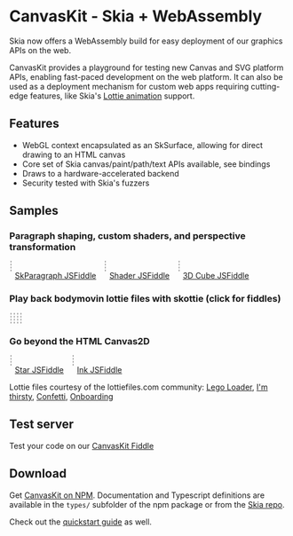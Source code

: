 CanvasKit - Skia + WebAssembly
==============================

Skia now offers a WebAssembly build for easy deployment of our graphics APIs on
the web.

CanvasKit provides a playground for testing new Canvas and SVG platform APIs,
enabling fast-paced development on the web platform.
It can also be used as a deployment mechanism for custom web apps requiring
cutting-edge features, like Skia's [Lottie
animation](https://skia.org/user/modules/skottie) support.


Features
--------

  - WebGL context encapsulated as an SkSurface, allowing for direct drawing to
    an HTML canvas
  - Core set of Skia canvas/paint/path/text APIs available, see bindings
  - Draws to a hardware-accelerated backend
  - Security tested with Skia's fuzzers

Samples
-------

<style>
  #demo canvas {
    border: 1px dashed #AAA;
    margin: 2px;
  }

  #patheffect, #ink, #shaping, #shader1, #camera3d {
    width: 400px;
    height: 400px;
  }

  #sk_legos, #sk_drinks, #sk_party, #sk_onboarding {
    width: 300px;
    height: 300px;
  }

  figure {
    display: inline-block;
    margin: 0;
  }

  figcaption > a {
    margin: 2px 10px;
  }

</style>

<div id=demo>
  <h3>Paragraph shaping, custom shaders, and perspective transformation</h3>
  <figure>
    <canvas id=shaping width=500 height=500></canvas>
    <figcaption>
      <a href="https://jsfiddle.skia.org/canvaskit/48c67bde53f66a2f1e578e14b88a85bd062fdcf80c143c5eb92071233d4d86ae"
          target=_blank rel=noopener>
        SkParagraph JSFiddle</a>
    </figcaption>
  </figure>
  <figure>
    <canvas id=shader1 width=512 height=512></canvas>
    <figcaption>
      <a href="https://jsfiddle.skia.org/canvaskit/b9a8d33dc9853e491d5e464bc3b212560d9c546c44d71f00c9db15180ab6d5b8"
          target=_blank rel=noopener>
        Shader JSFiddle</a>
    </figcaption>
  </figure>
  <figure>
    <canvas id=camera3d width=400 height=400></canvas>
    <figcaption>
      <a href="https://jsfiddle.skia.org/canvaskit/47d4b2eee53519aaa95e8cf01fcae0596e99ddee8662b2d3aee7649471fddbb0"
          target=_blank rel=noopener>
        3D Cube JSFiddle</a>
    </figcaption>
  </figure>

  <h3>Play back bodymovin lottie files with skottie (click for fiddles)</h3>
  <a href="https://jsfiddle.skia.org/canvaskit/6f4540a485ecbb8f0663b5ab3e04d9f3626a45234595d65f1b87942b90678aff"
     target=_blank rel=noopener>
    <canvas id=sk_legos width=300 height=300></canvas>
  </a>
  <a href="https://jsfiddle.skia.org/canvaskit/2fdbd163e5a4ec55e38e84b6c3e069738d3b12fd858362265192109917f9dd2c"
     target=_blank rel=noopener>
    <canvas id=sk_drinks width=500 height=500></canvas>
  </a>
  <a href="https://jsfiddle.skia.org/canvaskit/73624637ee6d96a8ce8ff8d523b90acdae3ec75b3fe16ddf3040990544c870ec"
     target=_blank rel=noopener>
    <canvas id=sk_party width=500 height=500></canvas>
  </a>
  <a href="https://jsfiddle.skia.org/canvaskit/d63a544b87ccbe6bf8f15c772355d1c6dbc5eafc355bcd27457eca41da843cb5"
     target=_blank rel=noopener>
    <canvas id=sk_onboarding width=500 height=500></canvas>
  </a>

  <h3>Go beyond the HTML Canvas2D</h3>
  <figure>
    <canvas id=patheffect width=400 height=400></canvas>
    <figcaption>
      <a href="https://jsfiddle.skia.org/canvaskit/97d4b9ce527a7ffb0f4bed77d9b7f01f889c8dbe68ac053d56739a5122c65b53"
          target=_blank rel=noopener>
        Star JSFiddle</a>
    </figcaption>
  </figure>
  <figure>
    <canvas id=ink width=400 height=400></canvas>
    <figcaption>
      <a href="https://jsfiddle.skia.org/canvaskit/07c83d37d8115413442fda2c8b7f1bc56823d1c597473970638480e95cba42ee"
          target=_blank rel=noopener>
        Ink JSFiddle</a>
    </figcaption>
  </figure>

</div>

<script type="text/javascript" charset="utf-8">
(function() {
  // Tries to load the WASM version if supported, shows error otherwise
  let s = document.createElement('script');
  let locate_file = '';
  // Hey, if you are looking at this code for an example of how to do it yourself, please use
  // an actual CDN, such as https://unpkg.com/canvaskit-wasm - it will have better reliability
  // and niceties like brotli compression.
  if (window.WebAssembly && typeof window.WebAssembly.compile === 'function') {
    console.log('WebAssembly is supported!');
    locate_file = 'https://particles.skia.org/static/';
  } else {
    console.log('WebAssembly is not supported (yet) on this browser.');
    document.getElementById('demo').innerHTML = "<div>WASM not supported by your browser. Try a recent version of Chrome, Firefox, Edge, or Safari.</div>";
    return;
  }
  s.src = locate_file + 'canvaskit.js';
  s.onload = () => {
  let CanvasKit = null;
  let legoJSON = null;
  let drinksJSON = null;
  let confettiJSON = null;
  let onboardingJSON = null;
  let fullBounds = [0, 0, 500, 500];
  const ckLoaded = CanvasKitInit({
    locateFile: (file) => locate_file + file,
  });

  ckLoaded.then((CK) => {
    CanvasKit = CK;
    DrawingExample(CanvasKit);
    InkExample(CanvasKit);
    ShapingExample(CanvasKit);
     // Set bounds to fix the 4:3 resolution of the legos
    SkottieExample(CanvasKit, 'sk_legos', legoJSON, [-183, -100, 483, 400]);
    // Re-size to fit
    SkottieExample(CanvasKit, 'sk_drinks', drinksJSON, fullBounds);
    SkottieExample(CanvasKit, 'sk_party', confettiJSON, fullBounds);
    SkottieExample(CanvasKit, 'sk_onboarding', onboardingJSON, fullBounds);
    ShaderExample1(CanvasKit);
  });

  fetch('https://storage.googleapis.com/skia-cdn/misc/lego_loader.json').then((resp) => {
    resp.text().then((str) => {
      legoJSON = str;
      SkottieExample(CanvasKit, 'sk_legos', legoJSON, [-183, -100, 483, 400]);
    });
  });

  fetch('https://storage.googleapis.com/skia-cdn/misc/drinks.json').then((resp) => {
    resp.text().then((str) => {
      drinksJSON = str;
      SkottieExample(CanvasKit, 'sk_drinks', drinksJSON, fullBounds);
    });
  });

  fetch('https://storage.googleapis.com/skia-cdn/misc/confetti.json').then((resp) => {
    resp.text().then((str) => {
      confettiJSON = str;
      SkottieExample(CanvasKit, 'sk_party', confettiJSON, fullBounds);
    });
  });

  fetch('https://storage.googleapis.com/skia-cdn/misc/onboarding.json').then((resp) => {
    resp.text().then((str) => {
      onboardingJSON = str;
      SkottieExample(CanvasKit, 'sk_onboarding', onboardingJSON, fullBounds);
    });
  });

  const loadBrickTex = fetch('https://storage.googleapis.com/skia-cdn/misc/brickwork-texture.jpg').then((response) => response.arrayBuffer());
  const loadBrickBump = fetch('https://storage.googleapis.com/skia-cdn/misc/brickwork_normal-map.jpg').then((response) => response.arrayBuffer());
  Promise.all([ckLoaded, loadBrickTex, loadBrickBump]).then((results) => {Camera3D(...results)});

  function preventScrolling(canvas) {
    canvas.addEventListener('touchmove', (e) => {
      // Prevents touch events in the canvas from scrolling the canvas.
      e.preventDefault();
      e.stopPropagation();
    });
  }

  function DrawingExample(CanvasKit) {
    const surface = CanvasKit.MakeCanvasSurface('patheffect');
    if (!surface) {
      console.log('Could not make surface');
    }
    const context = CanvasKit.currentContext();

    const canvas = surface.getCanvas();

    const paint = new CanvasKit.Paint();

    const textPaint = new CanvasKit.Paint();
    textPaint.setColor(CanvasKit.Color(40, 0, 0, 1.0));
    textPaint.setAntiAlias(true);

    const textFont = new CanvasKit.Font(null, 30);

    let i = 0;

    let X = 200;
    let Y = 200;

    function drawFrame() {
      const path = starPath(CanvasKit, X, Y);
      CanvasKit.setCurrentContext(context);
      const dpe = CanvasKit.PathEffect.MakeDash([15, 5, 5, 10], i/5);
      i++;

      paint.setPathEffect(dpe);
      paint.setStyle(CanvasKit.PaintStyle.Stroke);
      paint.setStrokeWidth(5.0 + -3 * Math.cos(i/30));
      paint.setAntiAlias(true);
      paint.setColor(CanvasKit.Color(66, 129, 164, 1.0));

      canvas.clear(CanvasKit.Color(255, 255, 255, 1.0));

      canvas.drawPath(path, paint);
      canvas.drawText('Try Clicking!', 10, 380, textPaint, textFont);
      canvas.flush();
      dpe.delete();
      path.delete();
      window.requestAnimationFrame(drawFrame);
    }
    window.requestAnimationFrame(drawFrame);

    // Make animation interactive
    let interact = (e) => {
      if (!e.buttons) {
        return;
      }
      X = e.offsetX;
      Y = e.offsetY;
    };
    document.getElementById('patheffect').addEventListener('pointermove', interact);
    document.getElementById('patheffect').addEventListener('pointerdown', interact);
    preventScrolling(document.getElementById('patheffect'));

    // A client would need to delete this if it didn't go on forever.
    // font.delete();
    // paint.delete();
  }

  function InkExample(CanvasKit) {
    const surface = CanvasKit.MakeCanvasSurface('ink');
    if (!surface) {
      console.log('Could not make surface');
    }
    const context = CanvasKit.currentContext();

    const canvas = surface.getCanvas();

    let paint = new CanvasKit.Paint();
    paint.setAntiAlias(true);
    paint.setColor(CanvasKit.Color(0, 0, 0, 1.0));
    paint.setStyle(CanvasKit.PaintStyle.Stroke);
    paint.setStrokeWidth(4.0);
    // This effect smooths out the drawn lines a bit.
    paint.setPathEffect(CanvasKit.PathEffect.MakeCorner(50));

    // Draw I N K
    let path = new CanvasKit.Path();
    path.moveTo(80, 30);
    path.lineTo(80, 80);

    path.moveTo(100, 80);
    path.lineTo(100, 15);
    path.lineTo(130, 95);
    path.lineTo(130, 30);

    path.moveTo(150, 30);
    path.lineTo(150, 80);
    path.moveTo(170, 30);
    path.lineTo(150, 55);
    path.lineTo(170, 80);

    let paths = [path];
    let paints = [paint];

    function drawFrame() {
      CanvasKit.setCurrentContext(context);

      for (let i = 0; i < paints.length && i < paths.length; i++) {
        canvas.drawPath(paths[i], paints[i]);
      }
      canvas.flush();

      window.requestAnimationFrame(drawFrame);
    }

    let hold = false;
    let interact = (e) => {
      let type = e.type;
      if (type === 'lostpointercapture' || type === 'pointerup' || !e.pressure ) {
        hold = false;
        return;
      }
      if (hold) {
        path.lineTo(e.offsetX, e.offsetY);
      } else {
        paint = paint.copy();
        paint.setColor(CanvasKit.Color(Math.random() * 255, Math.random() * 255, Math.random() * 255, Math.random() + .2));
        paints.push(paint);
        path = new CanvasKit.Path();
        paths.push(path);
        path.moveTo(e.offsetX, e.offsetY);
      }
      hold = true;
    };
    document.getElementById('ink').addEventListener('pointermove', interact);
    document.getElementById('ink').addEventListener('pointerdown', interact);
    document.getElementById('ink').addEventListener('lostpointercapture', interact);
    document.getElementById('ink').addEventListener('pointerup', interact);
    preventScrolling(document.getElementById('ink'));
    window.requestAnimationFrame(drawFrame);
  }

  function ShapingExample(CanvasKit) {
    const surface = CanvasKit.MakeCanvasSurface('shaping');
    if (!surface) {
      console.log('Could not make surface');
      return;
    }
    let robotoData = null;
    fetch('https://storage.googleapis.com/skia-cdn/google-web-fonts/Roboto-Regular.ttf').then((resp) => {
      resp.arrayBuffer().then((buffer) => {
        robotoData = buffer;
        requestAnimationFrame(drawFrame);
      });
    });

    let emojiData = null;
    fetch('https://storage.googleapis.com/skia-cdn/misc/NotoColorEmoji.ttf').then((resp) => {
      resp.arrayBuffer().then((buffer) => {
        emojiData = buffer;
        requestAnimationFrame(drawFrame);
      });
    });

    const skcanvas = surface.getCanvas();

    const font = new CanvasKit.Font(null, 18);
    const fontPaint = new CanvasKit.Paint();
    fontPaint.setStyle(CanvasKit.PaintStyle.Fill);
    fontPaint.setAntiAlias(true);

    skcanvas.drawText(`Fetching Font data...`, 5, 450, fontPaint, font);
    surface.flush();

    const context = CanvasKit.currentContext();

    let paragraph = null;
    let X = 10;
    let Y = 10;
    const str = 'The quick brown fox 🦊 ate a zesty hamburgerfons 🍔.\nThe 👩‍👩‍👧‍👧 laughed.';

    function drawFrame() {
      if (robotoData && emojiData && !paragraph) {
        const fontMgr = CanvasKit.FontMgr.FromData([robotoData, emojiData]);

        const paraStyle = new CanvasKit.ParagraphStyle({
          textStyle: {
            color: CanvasKit.BLACK,
            fontFamilies: ['Roboto', 'Noto Color Emoji'],
            fontSize: 50,
          },
          textAlign: CanvasKit.TextAlign.Left,
          maxLines: 7,
          ellipsis: '...',
        });

        const builder = CanvasKit.ParagraphBuilder.Make(paraStyle, fontMgr);
        builder.addText(str);
        paragraph = builder.build();
      }
      if (!paragraph) {
        requestAnimationFrame(drawFrame);
        return;
      }
      CanvasKit.setCurrentContext(context);
      skcanvas.clear(CanvasKit.WHITE);

      const wrapTo = 350 + 150 * Math.sin(Date.now() / 2000);
      paragraph.layout(wrapTo);
      skcanvas.drawParagraph(paragraph, 0, 0);
      skcanvas.drawLine(wrapTo, 0, wrapTo, 400, fontPaint);

      let posA = paragraph.getGlyphPositionAtCoordinate(X, Y);
      const cp = str.codePointAt(posA.pos);
      if (cp) {
        const glyph = String.fromCodePoint(cp);
        skcanvas.drawText(`At (${X.toFixed(2)}, ${Y.toFixed(2)}) glyph is '${glyph}'`, 5, 450, fontPaint, font);
      }

      surface.flush();
      requestAnimationFrame(drawFrame);
    }

    // Make animation interactive
    let interact = (e) => {
      // multiply by 4/5 to account for the difference in the canvas width and the CSS width.
      // The 10 accounts for where the mouse actually is compared to where it is drawn.
      X = (e.offsetX * 4/5) - 10;
      Y = e.offsetY * 4/5;
    };
    document.getElementById('shaping').addEventListener('pointermove', interact);
    document.getElementById('shaping').addEventListener('pointerdown', interact);
    document.getElementById('shaping').addEventListener('lostpointercapture', interact);
    document.getElementById('shaping').addEventListener('pointerup', interact);
    preventScrolling(document.getElementById('shaping'));
    window.requestAnimationFrame(drawFrame);
  }

  function starPath(CanvasKit, X=128, Y=128, R=116) {
    let p = new CanvasKit.Path();
    p.moveTo(X + R, Y);
    for (let i = 1; i < 8; i++) {
      let a = 2.6927937 * i;
      p.lineTo(X + R * Math.cos(a), Y + R * Math.sin(a));
    }
    return p;
  }

  function SkottieExample(CanvasKit, id, jsonStr, bounds) {
    if (!CanvasKit || !jsonStr) {
      return;
    }
    const animation = CanvasKit.MakeAnimation(jsonStr);
    const duration = animation.duration() * 1000;
    const size = animation.size();
    let c = document.getElementById(id);
    bounds = bounds || {fLeft: 0, fTop: 0, fRight: size.w, fBottom: size.h};

    const surface = CanvasKit.MakeCanvasSurface(id);
    if (!surface) {
      console.log('Could not make surface');
    }
    const context = CanvasKit.currentContext();
    const canvas = surface.getCanvas();

    let firstFrame = new Date().getTime();

    function drawFrame() {
      let now = new Date().getTime();
      let seek = ((now - firstFrame) / duration) % 1.0;
      CanvasKit.setCurrentContext(context);
      animation.seek(seek);

      animation.render(canvas, bounds);
      canvas.flush();
      window.requestAnimationFrame(drawFrame);
    }
    window.requestAnimationFrame(drawFrame);
    //animation.delete();
  }

  function ShaderExample1(CanvasKit) {
    if (!CanvasKit) {
      return;
    }
    const surface = CanvasKit.MakeCanvasSurface('shader1');
    if (!surface) {
      throw 'Could not make surface';
    }
    const skcanvas = surface.getCanvas();
    const paint = new CanvasKit.Paint();

    const prog = `
uniform float rad_scale;
uniform float2 in_center;
uniform float4 in_colors0;
uniform float4 in_colors1;

half4 main(float2 p) {
    float2 pp = p - in_center;
    float radius = sqrt(dot(pp, pp));
    radius = sqrt(radius);
    float angle = atan(pp.y / pp.x);
    float t = (angle + 3.1415926/2) / (3.1415926);
    t += radius * rad_scale;
    t = fract(t);
    return half4(mix(in_colors0, in_colors1, t));
}
`;

    // If there are multiple contexts on the screen, we need to make sure
    // we switch to this one before we draw.
    const context = CanvasKit.currentContext();
    const fact = CanvasKit.RuntimeEffect.Make(prog);
    function drawFrame() {
      CanvasKit.setCurrentContext(context);
      skcanvas.clear(CanvasKit.WHITE);
      const shader = fact.makeShader([
        Math.sin(Date.now() / 2000) / 5,
        256, 256,
        1, 0, 0, 1,
        0, 1, 0, 1],
        true/*=opaque*/);

      paint.setShader(shader);
      skcanvas.drawRect(CanvasKit.LTRBRect(0, 0, 512, 512), paint);
      surface.flush();
      requestAnimationFrame(drawFrame);
      shader.delete();
    }
    requestAnimationFrame(drawFrame);
  }

  function Camera3D(canvas, textureImgData, normalImgData) {
    const surface = CanvasKit.MakeCanvasSurface('camera3d');
    if (!surface) {
      console.error('Could not make surface');
      return;
    }

    const sizeX = document.getElementById('camera3d').width;
    const sizeY = document.getElementById('camera3d').height;

    let clickToWorld = CanvasKit.M44.identity();
    let worldToClick = CanvasKit.M44.identity();
    // rotation of the cube shown in the demo
    let rotation = CanvasKit.M44.identity();
    // temporary during a click and drag
    let clickRotation = CanvasKit.M44.identity();

    // A virtual sphere used for tumbling the object on screen.
    const vSphereCenter = [sizeX/2, sizeY/2];
    const vSphereRadius = Math.min(...vSphereCenter);

    // The rounded rect used for each face
    const margin = vSphereRadius / 20;
    const rr = CanvasKit.RRectXY(CanvasKit.LTRBRect(margin, margin,
      vSphereRadius - margin, vSphereRadius - margin), margin*2.5, margin*2.5);

    const camAngle = Math.PI / 12;
    const cam = {
      'eye'  : [0, 0, 1 / Math.tan(camAngle/2) - 1],
      'coa'  : [0, 0, 0],
      'up'   : [0, 1, 0],
      'near' : 0.05,
      'far'  : 4,
      'angle': camAngle,
    };

    let mouseDown = false;
    let clickDown = [0, 0]; // location of click down
    let lastMouse = [0, 0]; // last mouse location

    // keep spinning after mouse up. Also start spinning on load
    let axis = [0.4, 1, 1];
    let totalSpin = 0;
    let spinRate = 0.1;
    let lastRadians = 0;
    let spinning = setInterval(keepSpinning, 30);

    const imgscale = CanvasKit.Matrix.scaled(2, 2);
    const textureShader = CanvasKit.MakeImageFromEncoded(textureImgData).makeShader(
      CanvasKit.TileMode.Clamp, CanvasKit.TileMode.Clamp, imgscale);
    const normalShader = CanvasKit.MakeImageFromEncoded(normalImgData).makeShader(
      CanvasKit.TileMode.Clamp, CanvasKit.TileMode.Clamp, imgscale);
    const children = [textureShader, normalShader];

    const prog = `
      in shader color_map;
      in shader normal_map;

      uniform float3   lightPos;
      layout (marker=local_to_world)          uniform float4x4 localToWorld;
      layout (marker=normals(local_to_world)) uniform float4x4 localToWorldAdjInv;

      float3 convert_normal_sample(half4 c) {
        float3 n = 2 * c.rgb - 1;
        n.y = -n.y;
        return n;
      }

      half4 main(float2 p) {
        float3 norm = convert_normal_sample(sample(normal_map, p));
        float3 plane_norm = normalize(localToWorldAdjInv * float4(norm, 0)).xyz;

        float3 plane_pos = (localToWorld * float4(p, 0, 1)).xyz;
        float3 light_dir = normalize(lightPos - plane_pos);

        float ambient = 0.2;
        float dp = dot(plane_norm, light_dir);
        float scale = min(ambient + max(dp, 0), 1);

        return sample(color_map, p) * half4(float4(scale, scale, scale, 1));
      }
`;

    const fact = CanvasKit.RuntimeEffect.Make(prog);

    // properties of light
    let lightLocation = [...vSphereCenter];
    let lightDistance = vSphereRadius;
    let lightIconRadius = 12;
    let draggingLight = false;

    function computeLightWorldPos() {
      return CanvasKit.Vector.add(CanvasKit.Vector.mulScalar([...vSphereCenter, 0], 0.5),
        CanvasKit.Vector.mulScalar(vSphereUnitV3(lightLocation), lightDistance));
    }

    let lightWorldPos = computeLightWorldPos();

    function drawLight(canvas) {
      const paint = new CanvasKit.Paint();
      paint.setAntiAlias(true);
      paint.setColor(CanvasKit.WHITE);
      canvas.drawCircle(...lightLocation, lightIconRadius + 2, paint);
      paint.setColor(CanvasKit.BLACK);
      canvas.drawCircle(...lightLocation, lightIconRadius, paint);
    }

    // Takes an x and y rotation in radians and a scale and returns a 4x4 matrix used to draw a
    // face of the cube in that orientation.
    function faceM44(rx, ry, scale) {
      return CanvasKit.M44.multiply(
        CanvasKit.M44.rotated([0,1,0], ry),
        CanvasKit.M44.rotated([1,0,0], rx),
        CanvasKit.M44.translated([0, 0, scale]));
    }

    const faceScale = vSphereRadius/2
    const faces = [
      {matrix: faceM44(         0,         0, faceScale ), color:CanvasKit.RED}, // front
      {matrix: faceM44(         0,   Math.PI, faceScale ), color:CanvasKit.GREEN}, // back

      {matrix: faceM44( Math.PI/2,         0, faceScale ), color:CanvasKit.BLUE}, // top
      {matrix: faceM44(-Math.PI/2,         0, faceScale ), color:CanvasKit.CYAN}, // bottom

      {matrix: faceM44(         0, Math.PI/2, faceScale ), color:CanvasKit.MAGENTA}, // left
      {matrix: faceM44(         0,-Math.PI/2, faceScale ), color:CanvasKit.YELLOW}, // right
    ];

    // Returns a component of the matrix m indicating whether it faces the camera.
    // If it's positive for one of the matrices representing the face of the cube,
    // that face is currently in front.
    function front(m) {
      // Is this invertible?
      var m2 = CanvasKit.M44.invert(m);
      if (m2 === null) {
        m2 = CanvasKit.M44.identity();
      }
      // look at the sign of the z-scale of the inverse of m.
      // that's the number in row 2, col 2.
      return m2[10]
    }

    function setClickToWorld(canvas, matrix) {
      const l2d = canvas.getLocalToDevice();
      worldToClick = CanvasKit.M44.multiply(CanvasKit.M44.mustInvert(matrix), l2d);
      clickToWorld = CanvasKit.M44.mustInvert(worldToClick);
    }

    function drawCubeFace(canvas, m, color) {
      const trans = new CanvasKit.M44.translated([vSphereRadius/2, vSphereRadius/2, 0]);
      canvas.concat(CanvasKit.M44.multiply(trans, m, CanvasKit.M44.mustInvert(trans)));
      const znormal = front(canvas.getLocalToDevice());
      if (znormal < 0) {
        return; // skip faces facing backwards
      }
      // Pad with space for two 4x4 matrices. Even though the shader uses a layout()
      // statement to populate them, we still have to reserve space for them.
      const uniforms = [...lightWorldPos, ...Array(32).fill(0)];
      const paint = new CanvasKit.Paint();
      paint.setAntiAlias(true);
      const shader = fact.makeShaderWithChildren(uniforms, true /*=opaque*/, children);
      paint.setShader(shader);
      canvas.drawRRect(rr, paint);
    }

    function drawFrame(canvas) {
      const clickM = canvas.getLocalToDevice();
      canvas.save();
      canvas.translate(vSphereCenter[0] - vSphereRadius/2, vSphereCenter[1] - vSphereRadius/2);
      // pass surface dimensions as viewport size.
      canvas.concat(CanvasKit.M44.setupCamera(
        CanvasKit.LTRBRect(0, 0, vSphereRadius, vSphereRadius), vSphereRadius/2, cam));
      // Mark the matrix to make it available to the shader by this name.
      canvas.markCTM('local_to_world');
      setClickToWorld(canvas, clickM);
      for (let f of faces) {
        const saveCount = canvas.getSaveCount();
        canvas.save();
        drawCubeFace(canvas, CanvasKit.M44.multiply(clickRotation, rotation, f.matrix), f.color);
        canvas.restoreToCount(saveCount);
      }
      canvas.restore();  // camera
      canvas.restore();  // center the following content in the window

      // draw virtual sphere outline.
      const paint = new CanvasKit.Paint();
      paint.setAntiAlias(true);
      paint.setStyle(CanvasKit.PaintStyle.Stroke);
      paint.setColor(CanvasKit.Color(64, 255, 0, 1.0));
      canvas.drawCircle(vSphereCenter[0], vSphereCenter[1], vSphereRadius, paint);
      canvas.drawLine(vSphereCenter[0], vSphereCenter[1] - vSphereRadius,
                       vSphereCenter[0], vSphereCenter[1] + vSphereRadius, paint);
      canvas.drawLine(vSphereCenter[0] - vSphereRadius, vSphereCenter[1],
                       vSphereCenter[0] + vSphereRadius, vSphereCenter[1], paint);

      drawLight(canvas);
    }

    // convert a 2D point in the circle displayed on screen to a 3D unit vector.
    // the virtual sphere is a technique selecting a 3D direction by clicking on a the projection
    // of a hemisphere.
    function vSphereUnitV3(p) {
      // v = (v - fCenter) * (1 / fRadius);
      let v = CanvasKit.Vector.mulScalar(CanvasKit.Vector.sub(p, vSphereCenter), 1/vSphereRadius);

      // constrain the clicked point within the circle.
      let len2 = CanvasKit.Vector.lengthSquared(v);
      if (len2 > 1) {
          v = CanvasKit.Vector.normalize(v);
          len2 = 1;
      }
      // the closer to the edge of the circle you are, the closer z is to zero.
      const z = Math.sqrt(1 - len2);
      v.push(z);
      return v;
    }

    function computeVSphereRotation(start, end) {
      const u = vSphereUnitV3(start);
      const v = vSphereUnitV3(end);
      // Axis is in the scope of the Camera3D function so it can be used in keepSpinning.
      axis = CanvasKit.Vector.cross(u, v);
      const sinValue = CanvasKit.Vector.length(axis);
      const cosValue = CanvasKit.Vector.dot(u, v);

      let m = new CanvasKit.M44.identity();
      if (Math.abs(sinValue) > 0.000000001) {
          m = CanvasKit.M44.rotatedUnitSinCos(
            CanvasKit.Vector.mulScalar(axis, 1/sinValue), sinValue, cosValue);
          const radians = Math.atan(cosValue / sinValue);
          spinRate = lastRadians - radians;
          lastRadians = radians;
      }
      return m;
    }

    function keepSpinning() {
      totalSpin += spinRate;
      clickRotation = CanvasKit.M44.rotated(axis, totalSpin);
      spinRate *= .998;
      if (spinRate < 0.01) {
        stopSpinning();
      }
      surface.requestAnimationFrame(drawFrame);
    }

    function stopSpinning() {
        clearInterval(spinning);
        rotation = CanvasKit.M44.multiply(clickRotation, rotation);
        clickRotation = CanvasKit.M44.identity();
    }

    function interact(e) {
      const type = e.type;
      let eventPos = [e.offsetX, e.offsetY];
      if (type === 'lostpointercapture' || type === 'pointerup' || type == 'pointerleave') {
        if (draggingLight) {
          draggingLight = false;
        } else if (mouseDown) {
          mouseDown = false;
          if (spinRate > 0.02) {
            stopSpinning();
            spinning = setInterval(keepSpinning, 30);
          }
        } else {
          return;
        }
        return;
      } else if (type === 'pointermove') {
        if (draggingLight) {
          lightLocation = eventPos;
          lightWorldPos = computeLightWorldPos();
        } else if (mouseDown) {
          lastMouse = eventPos;
          clickRotation = computeVSphereRotation(clickDown, lastMouse);
        } else {
          return;
        }
      } else if (type === 'pointerdown') {
        // Are we repositioning the light?
        if (CanvasKit.Vector.dist(eventPos, lightLocation) < lightIconRadius) {
          draggingLight = true;
          return;
        }
        stopSpinning();
        mouseDown = true;
        clickDown = eventPos;
        lastMouse = eventPos;
      }
      surface.requestAnimationFrame(drawFrame);
    };

    document.getElementById('camera3d').addEventListener('pointermove', interact);
    document.getElementById('camera3d').addEventListener('pointerdown', interact);
    document.getElementById('camera3d').addEventListener('lostpointercapture', interact);
    document.getElementById('camera3d').addEventListener('pointerleave', interact);
    document.getElementById('camera3d').addEventListener('pointerup', interact);

    surface.requestAnimationFrame(drawFrame);
  }

  }
  document.head.appendChild(s);
})();
</script>

Lottie files courtesy of the lottiefiles.com community:
[Lego Loader](https://www.lottiefiles.com/410-lego-loader),
[I'm thirsty](https://www.lottiefiles.com/77-im-thirsty),
[Confetti](https://www.lottiefiles.com/1370-confetti),
[Onboarding](https://www.lottiefiles.com/1134-onboarding-1)

Test server
-----------
Test your code on our [CanvasKit Fiddle](https://jsfiddle.skia.org/canvaskit)

Download
--------
Get [CanvasKit on NPM](https://www.npmjs.com/package/canvaskit-wasm).
Documentation and Typescript definitions are available in the `types/` subfolder
of the npm package or from the
[Skia repo](https://github.com/google/skia/tree/master/modules/canvaskit/canvaskit/types).

Check out the [quickstart guide](../modules/quickstart) as well.
